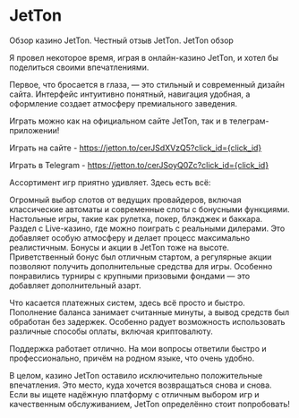 # JetTon
Обзор казино JetTon. Честный отзыв JetTon. JetTon обзор

Я провел некоторое время, играя в онлайн-казино JetTon, и хотел бы поделиться своими впечатлениями.

Первое, что бросается в глаза, — это стильный и современный дизайн сайта. Интерфейс интуитивно понятный, навигация удобная, а оформление создает атмосферу премиального заведения.

Играть можно как на официальном сайте JetTon, так и в телеграм-приложении!

Играть на сайте - https://jetton.to/cerJSdXVzQ5?click_id={click_id}

Играть в Telegram - https://jetton.to/cerJSoyQ0Zc?click_id={click_id}

Ассортимент игр приятно удивляет. Здесь есть всё:

Огромный выбор слотов от ведущих провайдеров, включая классические автоматы и современные слоты с бонусными функциями.
Настольные игры, такие как рулетка, покер, блэкджек и баккара.
Раздел с Live-казино, где можно поиграть с реальными дилерами. Это добавляет особую атмосферу и делает процесс максимально реалистичным.
Бонусы и акции в JetTon тоже на высоте. Приветственный бонус был отличным стартом, а регулярные акции позволяют получить дополнительные средства для игры. Особенно понравились турниры с крупными призовыми фондами — это добавляет дополнительный азарт.

Что касается платежных систем, здесь всё просто и быстро. Пополнение баланса занимает считанные минуты, а вывод средств был обработан без задержек. Особенно радует возможность использовать различные способы оплаты, включая криптовалюту.

Поддержка работает отлично. На мои вопросы ответили быстро и профессионально, причём на родном языке, что очень удобно.

В целом, казино JetTon оставило исключительно положительные впечатления. Это место, куда хочется возвращаться снова и снова. Если вы ищете надёжную платформу с отличным выбором игр и качественным обслуживанием, JetTon определённо стоит попробовать!
